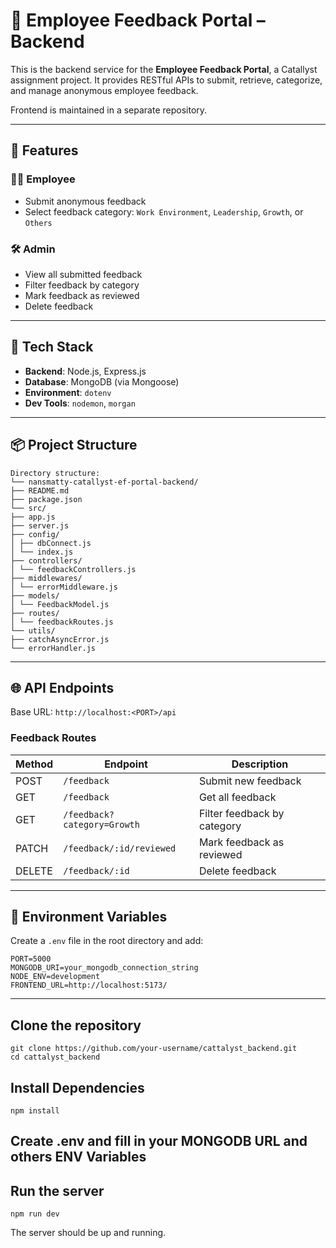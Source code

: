 # 📝 Employee Feedback Portal – Backend

This is the backend service for the **Employee Feedback Portal**, a Catallyst assignment project. It provides RESTful APIs to submit, retrieve, categorize, and manage anonymous employee feedback.

Frontend is maintained in a separate repository.

---

## 🚀 Features

### 🧑‍💼 Employee

- Submit anonymous feedback
- Select feedback category: `Work Environment`, `Leadership`, `Growth`, or `Others`

### 🛠️ Admin

- View all submitted feedback
- Filter feedback by category
- Mark feedback as reviewed
- Delete feedback

---

## 🧪 Tech Stack

- **Backend**: Node.js, Express.js
- **Database**: MongoDB (via Mongoose)
- **Environment**: `dotenv`
- **Dev Tools**: `nodemon`, `morgan`

---

## 📦 Project Structure

```
Directory structure:
└── nansmatty-catallyst-ef-portal-backend/
├── README.md
├── package.json
└── src/
├── app.js
├── server.js
├── config/
│ ├── dbConnect.js
│ └── index.js
├── controllers/
│ └── feedbackControllers.js
├── middlewares/
│ └── errorMiddleware.js
├── models/
│ └── FeedbackModel.js
├── routes/
│ └── feedbackRoutes.js
└── utils/
├── catchAsyncError.js
└── errorHandler.js
```

---

## 🌐 API Endpoints

Base URL: `http://localhost:<PORT>/api`

### Feedback Routes

| Method | Endpoint                    | Description                 |
| ------ | --------------------------- | --------------------------- |
| POST   | `/feedback`                 | Submit new feedback         |
| GET    | `/feedback`                 | Get all feedback            |
| GET    | `/feedback?category=Growth` | Filter feedback by category |
| PATCH  | `/feedback/:id/reviewed`    | Mark feedback as reviewed   |
| DELETE | `/feedback/:id`             | Delete feedback             |

---

## 📄 Environment Variables

Create a `.env` file in the root directory and add:

```env
PORT=5000
MONGODB_URI=your_mongodb_connection_string
NODE_ENV=development
FRONTEND_URL=http://localhost:5173/
```

---

## Clone the repository

```
git clone https://github.com/your-username/cattalyst_backend.git
cd cattalyst_backend
```

## Install Dependencies

```
npm install
```

## Create .env and fill in your MONGODB URL and others ENV Variables

## Run the server

```
npm run dev
```

The server should be up and running.
